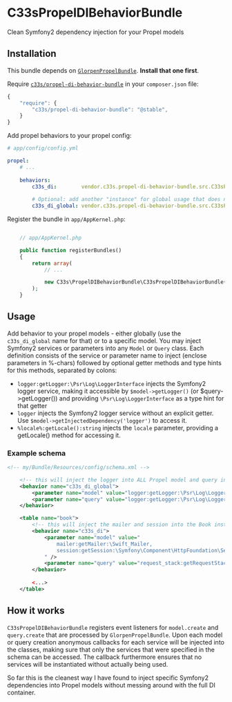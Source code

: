 # C33sPropelDIBehaviorBundle

Clean Symfony2 dependency injection for your Propel models

Installation
------------

This bundle depends on [`GlorpenPropelBundle`](https://bitbucket.org/glorpen/glorpenpropelbundle). **Install that one first**.

Require [`c33s/propel-di-behavior-bundle`](https://packagist.org/packages/c33s/propel-di-behavior-bundle)
in your `composer.json` file:


```js
{
    "require": {
        "c33s/propel-di-behavior-bundle": "@stable",
    }
}
```

Add propel behaviors to your propel config:

```yml
# app/config/config.yml

propel:
    # ...
    
    behaviors:
        c33s_di:        vendor.c33s.propel-di-behavior-bundle.src.C33sPropelDependencyCollectorBehavior
        
        # Optional: add another "instance" for global usage that does not interfere with model-specific behavior instances
        c33s_di_global: vendor.c33s.propel-di-behavior-bundle.src.C33sPropelDependencyCollectorBehavior

```

Register the bundle in `app/AppKernel.php`:

```php

    // app/AppKernel.php

    public function registerBundles()
    {
        return array(
            // ...

            new C33s\PropelDIBehaviorBundle\C33sPropelDIBehaviorBundle(),
        );
    }

```

Usage
-----

Add behavior to your propel models - either globally (use the `c33s_di_global` name for that) or to a specific model.
You may inject Symfony2 services or parameters into any `Model` or `Query` class. Each definition consists of the service
or parameter name to inject (enclose parameters in %-chars) followed by optional getter methods and type hints for this methods, separated
by colons:

* `logger:getLogger:\Psr\Log\LoggerInterface` injects the Symfony2 logger service, making it accessible by `$model->getLogger()` 
(or $query->getLogger()) and providing `\Psr\Log\LoggerInterface` as a type hint for that getter
* `logger` injects the Symfony2 logger service without an explicit getter. Use `$model->getInjectedDependency('logger')` to access it.
* `%locale%:getLocale():string` injects the `locale` parameter, providing a getLocale() method for accessing it. 

### Example schema

```xml
<!-- my/Bundle/Resources/config/schema.xml -->

    <!-- this will inject the logger into ALL Propel model and query instances -->
    <behavior name="c33s_di_global">
        <parameter name="model" value="logger:getLogger:\Psr\Log\LoggerInterface" />
        <parameter name="query" value="logger:getLogger:\Psr\Log\LoggerInterface" />
    </behavior>

    <table name="book">
        <!-- this will inject the mailer and session into the Book instances and request_stack into BookQuery instances -->
        <behavior name="c33s_di">
            <parameter name="model" value="
                mailer:getMailer:\Swift_Mailer,
                session:getSession:\Symfony\Component\HttpFoundation\Session\Session,
            " />
            <parameter name="query" value="request_stack:getRequestStack:\Symfony\Component\HttpFoundation\RequestStack" />
        </behavior>
        
        <...>
    </table>
```

How it works
------------

`C33sPropelDIBehaviorBundle` registers event listeners for `model.create` and `query.create` that are processed by `GlorpenPropelBundle`. Upon each
model or query creation anonymous callbacks for each service will be injected into the classes, making sure that only the services that were specified
in the schema can be accessed. The callback furthermore ensures that no services will be instantiated without actually being used.

So far this is the cleanest way I have found to inject specific Symfony2 dependencies into Propel models without messing around with the full DI container.
